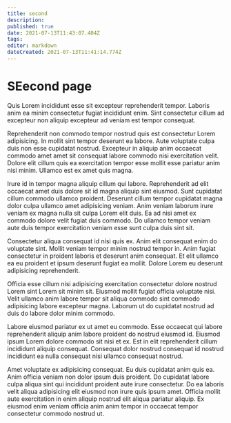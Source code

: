 ```yaml
---
title: second
description: 
published: true
date: 2021-07-13T11:43:07.404Z
tags: 
editor: markdown
dateCreated: 2021-07-13T11:41:14.774Z
---
```

# SEecond page

Quis Lorem incididunt esse sit excepteur reprehenderit tempor. Laboris anim ea minim consectetur fugiat incididunt enim. Sint consectetur cillum ad excepteur non aliquip excepteur ad veniam est tempor consequat.

Reprehenderit non commodo tempor nostrud quis est consectetur Lorem adipisicing. In mollit sint tempor deserunt ea labore. Aute voluptate culpa duis non esse cupidatat nostrud. Excepteur in aliquip anim occaecat commodo amet amet sit consequat labore commodo nisi exercitation velit. Dolore elit cillum quis ea exercitation tempor esse mollit esse pariatur anim nisi minim. Ullamco est ex amet quis magna.

Irure id in tempor magna aliquip cillum qui labore. Reprehenderit ad elit occaecat amet duis dolore sit id magna aliquip sint eiusmod. Sunt cupidatat cillum commodo ullamco proident. Deserunt cillum tempor cupidatat magna dolor culpa ullamco amet adipisicing veniam. Anim veniam laborum irure veniam ex magna nulla sit culpa Lorem elit duis. Ea ad nisi amet ex commodo dolore velit fugiat duis commodo. Do ullamco tempor veniam aute duis tempor exercitation veniam esse sunt culpa duis sint sit.

Consectetur aliqua consequat id nisi quis ex. Anim elit consequat enim do voluptate sint. Mollit veniam tempor minim nostrud tempor in. Anim fugiat consectetur in proident laboris et deserunt anim consequat. Et elit ullamco ea eu proident et ipsum deserunt fugiat ea mollit. Dolore Lorem eu deserunt adipisicing reprehenderit.

Officia esse cillum nisi adipisicing exercitation consectetur dolore nostrud Lorem sint Lorem sit minim sit. Eiusmod mollit fugiat officia voluptate nisi. Velit ullamco anim labore tempor sit aliqua commodo sint commodo adipisicing labore excepteur magna. Laborum ut do cupidatat nostrud ad duis do labore dolor minim commodo.

Labore eiusmod pariatur ex ut amet eu commodo. Esse occaecat qui labore reprehenderit aliquip anim labore proident do nostrud eiusmod id. Eiusmod ipsum Lorem dolore commodo sit nisi et ex. Est in elit reprehenderit cillum incididunt aliquip consequat. Consequat dolor nostrud consequat id nostrud incididunt ea nulla consequat nisi ullamco consequat nostrud.

Amet voluptate ex adipisicing consequat. Eu duis cupidatat anim quis ea. Anim officia veniam non dolor ipsum duis proident. Do cupidatat labore culpa aliqua sint qui incididunt proident aute irure consectetur. Do ea laboris velit aliqua adipisicing elit eiusmod non irure quis ipsum amet. Officia mollit aute exercitation in enim aliquip nostrud elit aliqua pariatur aliquip. Ex eiusmod enim veniam officia anim anim tempor in occaecat tempor consectetur commodo nostrud ut.
